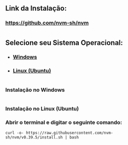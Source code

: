 ## Link da Instalação:

### https://github.com/nvm-sh/nvm

#

## **Selecione seu Sistema Operacional:**

- ### [Windows](#windows)
- ### [Linux (Ubuntu)](#ubuntu)

#

### <a id="windows">Instalação no Windows</a>
```

```

### <a id="ubuntu">Instalação no Linux (Ubuntu)</a>
### Abrir o terminal e digitar o seguinte comando:
```
curl -o- https://raw.githubusercontent.com/nvm-sh/nvm/v0.39.5/install.sh | bash
```